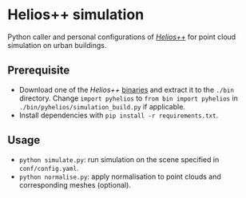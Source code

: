 # Helios++ simulation

Python caller and personal configurations of *[Helios++](https://www.geog.uni-heidelberg.de/gis/helios.html)* for point cloud simulation on urban buildings.

## Prerequisite
* Download one of the *Helios++* [binaries](https://github.com/3dgeo-heidelberg/helios/releases) and extract it to the `./bin` directory. Change `import pyhelios` to `from bin import pyhelios` in `./bin/pyhelios/simulation_build.py` if applicable.
* Install dependencies with `pip install -r requirements.txt`.

## Usage
* `python simulate.py`: run simulation on the scene specified in `conf/config.yaml`.
* `python normalise.py`: apply normalisation to point clouds and corresponding meshes (optional).